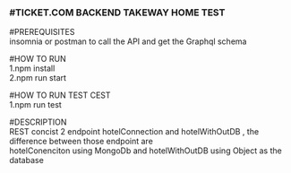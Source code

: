<b><h3>#TICKET.COM BACKEND TAKEWAY HOME TEST</h3></b>

#PREREQUISITES
<br> insomnia or postman to call the API and get the Graphql schema

#HOW TO RUN
<br/>1.npm install
<br/>2.npm run start

#HOW TO RUN TEST CEST
<br/>1.npm run test

#DESCRIPTION
<br/> REST concist 2 endpoint hotelConnection and hotelWithOutDB , the difference between those endpoint are 
<br/> hotelConenciton using MongoDb and hotelWithOutDB using Object as the database
